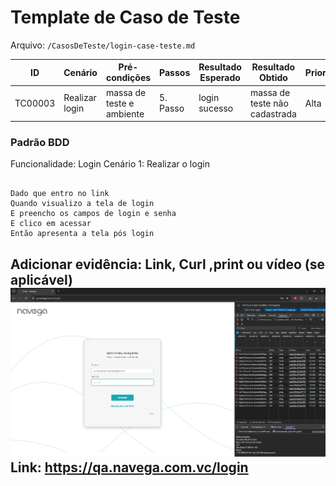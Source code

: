 
# Template de Caso de Teste

Arquivo: `/CasosDeTeste/login-case-teste.md`

| ID | Cenário | Pré-condições | Passos | Resultado Esperado | Resultado Obtido | Prioridade |
| --- | --- | --- | --- | --- | --- | --- |
| TC00003 | Realizar login | massa de teste e ambiente| 5. Passo | login sucesso | massa de teste não cadastrada | Alta | 

### Padrão BDD

Funcionalidade: Login
Cenário 1: Realizar o login

```

Dado que entro no link 
Quando visualizo a tela de login
E preencho os campos de login e senha
E clico em acessar
Então apresenta a tela pós login

```

Adicionar evidência: Link, Curl ,print ou vídeo (se aplicável)
![evidencia login](evidencias-testes/evidencia-login.png)
Link: https://qa.navega.com.vc/login
---